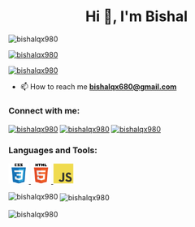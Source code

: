 <h1 align="center">Hi 👋, I'm Bishal</h1>
<p align="left"> <img src="https://komarev.com/ghpvc/?username=bishalqx980&label=Profile%20views&color=0e75b6&style=flat" alt="bishalqx980" /> </p>

<p align="left"> <a href="https://github.com/ryo-ma/github-profile-trophy"><img src="https://github-profile-trophy.vercel.app/?username=bishalqx980" alt="bishalqx980" /></a> </p>

<p align="left"> <a href="https://twitter.com/bishalqx980" target="blank"><img src="https://img.shields.io/twitter/follow/bishalqx980?logo=twitter&style=for-the-badge" alt="bishalqx980" /></a> </p>

- 📫 How to reach me **bishalqx680@gmail.com**

<h3 align="left">Connect with me:</h3>
<p align="left">
<a href="https://twitter.com/bishalqx980" target="blank"><img align="center" src="https://raw.githubusercontent.com/rahuldkjain/github-profile-readme-generator/master/src/images/icons/Social/twitter.svg" alt="bishalqx980" height="30" width="40" /></a>
<a href="https://fb.com/bishalqx980" target="blank"><img align="center" src="https://raw.githubusercontent.com/rahuldkjain/github-profile-readme-generator/master/src/images/icons/Social/facebook.svg" alt="bishalqx980" height="30" width="40" /></a>
<a href="https://www.youtube.com/c/bishalqx980" target="blank"><img align="center" src="https://raw.githubusercontent.com/rahuldkjain/github-profile-readme-generator/master/src/images/icons/Social/youtube.svg" alt="bishalqx980" height="30" width="40" /></a>
</p>

<h3 align="left">Languages and Tools:</h3>
<p align="left"> <a href="https://www.w3schools.com/css/" target="_blank" rel="noreferrer"> <img src="https://raw.githubusercontent.com/devicons/devicon/master/icons/css3/css3-original-wordmark.svg" alt="css3" width="40" height="40"/> </a> <a href="https://www.w3.org/html/" target="_blank" rel="noreferrer"> <img src="https://raw.githubusercontent.com/devicons/devicon/master/icons/html5/html5-original-wordmark.svg" alt="html5" width="40" height="40"/> </a> <a href="https://developer.mozilla.org/en-US/docs/Web/JavaScript" target="_blank" rel="noreferrer"> <img src="https://raw.githubusercontent.com/devicons/devicon/master/icons/javascript/javascript-original.svg" alt="javascript" width="40" height="40"/> </a> </p>

<p><img align="left" src="https://github-readme-stats.vercel.app/api/top-langs?username=bishalqx980&show_icons=true&locale=en&layout=compact" alt="bishalqx980" /></p>

<p>&nbsp;<img align="center" src="https://github-readme-stats.vercel.app/api?username=bishalqx980&show_icons=true&locale=en" alt="bishalqx980" /></p>

<p><img align="center" src="https://github-readme-streak-stats.herokuapp.com/?user=bishalqx980&" alt="bishalqx980" /></p>
